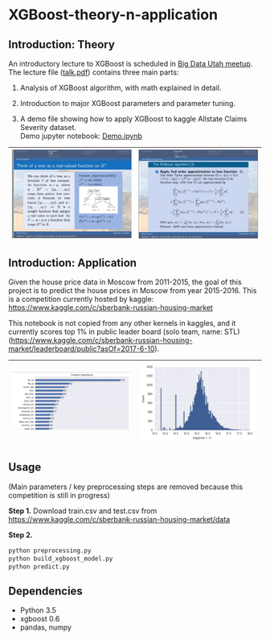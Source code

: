 # XGBoost-theory-n-application

## Introduction: Theory

An introductory lecture to XGBoost is scheduled in [Big Data Utah meetup](https://www.meetup.com/BigDataUtah/events/238610160/). The lecture file ([talk.pdf](https://github.com/Shiutang-Li/XGBoost-theory-n-application/blob/master/talk.pdf)) contains three main parts:

1. Analysis of XGBoost algorithm, with math explained in detail.

2. Introduction to major XGBoost parameters and parameter tuning.

3. A demo file showing how to apply XGBoost to kaggle Allstate Claims Severity dataset.  
Demo jupyter notebook: [Demo.ipynb](https://github.com/Shiutang-Li/XGBoost-theory-n-application/blob/master/Demo.ipynb)

|![](imgs/3.jpg) | ![](imgs/4.jpg)| 
|:---:|:---:|

## Introduction: Application

Given the house price data in Moscow from 2011-2015, the goal of this project is to predict the house prices in Moscow from year 2015-2016. This is a competition currently hosted by kaggle: https://www.kaggle.com/c/sberbank-russian-housing-market

This notebook is not copied from any other kernels in kaggles, and it currently scores top 1% in public leader board (solo team, name: STL) (https://www.kaggle.com/c/sberbank-russian-housing-market/leaderboard/public?asOf=2017-6-10).

|![](imgs/1.jpg) | ![](imgs/2.jpg)| 
|:---:|:---:|

## Usage

(Main parameters / key preprocessing steps are removed because this competition is still in progress)

**Step 1.** Download train.csv and test.csv from https://www.kaggle.com/c/sberbank-russian-housing-market/data

**Step 2.**
```
python preprocessing.py
python build_xgboost_model.py
python predict.py
```

## Dependencies 

* Python 3.5
* xgboost 0.6
* pandas, numpy
